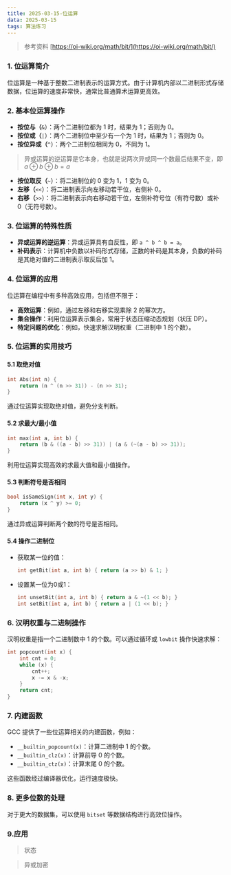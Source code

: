 ```yaml
---
title: 2025-03-15-位运算
data: 2025-03-15
tags: 算法练习
---
```


> 参考资料
> [https://oi-wiki.org/math/bit/](https://oi-wiki.org/math/bit/)

### 1. 位运算简介

位运算是一种基于整数二进制表示的运算方式。由于计算机内部以二进制形式存储数据，位运算的速度非常快，通常比普通算术运算更高效。

### 2. 基本位运算操作

- **按位与（**`&`）：两个二进制位都为 1 时，结果为 1；否则为 0。
- **按位或（**`|`）：两个二进制位中至少有一个为 1 时，结果为 1；否则为 0。
- **按位异或（**`^`）：两个二进制位相同为 0，不同为 1。

> 异或运算的逆运算是它本身，也就是说两次异或同一个数最后结果不变，即 $a\oplus b\oplus b=a$

- **按位取反（**`~`）：将二进制位的 0 变为 1，1 变为 0。
- **左移（**`<<`）：将二进制表示向左移动若干位，右侧补 0。
- **右移（**`>>`）：将二进制表示向右移动若干位，左侧补符号位（有符号数）或补 0（无符号数）。

### 3. 位运算的特殊性质

- **异或运算的逆运算**：异或运算具有自反性，即 `a ^ b ^ b = a`。
- **补码表示**：计算机中负数以补码形式存储，正数的补码是其本身，负数的补码是其绝对值的二进制表示取反后加 1。

### 4. 位运算的应用

位运算在编程中有多种高效应用，包括但不限于：

- **高效运算**：例如，通过左移和右移实现乘除 2 的幂次方。
- **集合操作**：利用位运算表示集合，常用于状态压缩动态规划（状压 DP）。
- **特定问题的优化**：例如，快速求解汉明权重（二进制中 1 的个数）。

### 5. 位运算的实用技巧

#### 5.1 取绝对值

```cpp
int Abs(int n) {
    return (n ^ (n >> 31)) - (n >> 31);
}
```

通过位运算实现取绝对值，避免分支判断。

#### 5.2 求最大/最小值

```cpp
int max(int a, int b) {
    return (b & ((a - b) >> 31)) | (a & (~(a - b) >> 31));
}
```

利用位运算实现高效的求最大值和最小值操作。

#### 5.3 判断符号是否相同

```cpp
bool isSameSign(int x, int y) {
    return (x ^ y) >= 0;
}
```

通过异或运算判断两个数的符号是否相同。

#### 5.4 操作二进制位

- 获取某一位的值：

    ```cpp
    int getBit(int a, int b) { return (a >> b) & 1; }

    ```

- 设置某一位为0或1：

    ```cpp
    int unsetBit(int a, int b) { return a & ~(1 << b); }
    int setBit(int a, int b) { return a | (1 << b); }
    ```

### 6. 汉明权重与二进制操作

汉明权重是指一个二进制数中 1 的个数。可以通过循环或 `lowbit` 操作快速求解：

```cpp
int popcount(int x) {
    int cnt = 0;
    while (x) {
        cnt++;
        x -= x & -x;
    }
    return cnt;
}
```

### 7. 内建函数

GCC 提供了一些位运算相关的内建函数，例如：

- `__builtin_popcount(x)`：计算二进制中 1 的个数。
- `__builtin_clz(x)`：计算前导 0 的个数。
- `__builtin_ctz(x)`：计算末尾 0 的个数。

这些函数经过编译器优化，运行速度极快。

### 8. 更多位数的处理

对于更大的数据集，可以使用 `bitset` 等数据结构进行高效位操作。

### 9.应用

> 状态

> 异或加密
